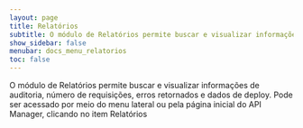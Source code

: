 ```yaml
---
layout: page
title: Relatórios
subtitle: O módulo de Relatórios permite buscar e visualizar informações de auditoria, número de requisições, erros retornados e dados de deploy. Pode ser acessado por meio do menu lateral ou pela página inicial do API Manager, clicando no item Relatórios
show_sidebar: false
menubar: docs_menu_relatorios
toc: false
---
```


O módulo de Relatórios permite buscar e visualizar informações de auditoria, número de requisições, erros retornados e dados de deploy. Pode ser acessado por meio do menu lateral ou pela página inicial do API Manager, clicando no item Relatórios
